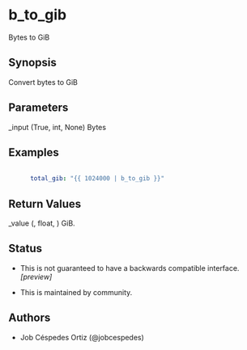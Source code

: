 # b_to_gib
Bytes to GiB

## Synopsis

Convert bytes to GiB




## Parameters

  _input (True, int, None)
    Bytes



## Examples

```yaml
    
      total_gib: "{{ 1024000 | b_to_gib }}"

```


## Return Values

  _value (, float, )
    GiB\.



## Status

- This  is not guaranteed to have a backwards compatible interface. *[preview]*

- This  is maintained by community.

## Authors

- Job Céspedes Ortiz \(\@jobcespedes\)
